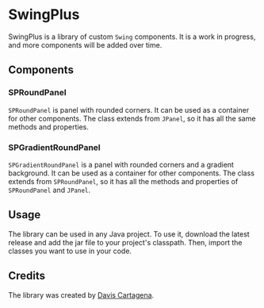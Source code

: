 # SwingPlus

SwingPlus is a library of custom `Swing` components. It is a work in progress, and more
components will be added over time.

## Components

### SPRoundPanel

`SPRoundPanel` is panel with rounded corners. It can be used as a container for other
components. The class extends from `JPanel`, so it has all the same methods and properties.

### SPGradientRoundPanel

`SPGradientRoundPanel` is a panel with rounded corners and a gradient background. It can be
used as a container for other components. The class extends from `SPRoundPanel`, so it has 
all the methods and properties of `SPRoundPanel` and `JPanel`.

## Usage

The library can be used in any Java project. To use it, download the latest release and add
the jar file to your project's classpath. Then, import the classes you want to use in your
code.

## Credits

The library was created by [Davis Cartagena](https://github.com/DavisLCVB).